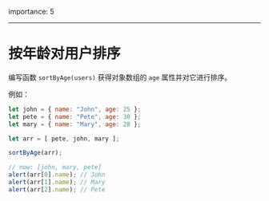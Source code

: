 importance: 5

---

# 按年龄对用户排序

编写函数 `sortByAge(users)` 获得对象数组的 `age` 属性并对它进行排序。

例如：

```js no-beautify
let john = { name: "John", age: 25 };
let pete = { name: "Pete", age: 30 };
let mary = { name: "Mary", age: 28 };

let arr = [ pete, john, mary ];

sortByAge(arr);

// now: [john, mary, pete]
alert(arr[0].name); // John
alert(arr[1].name); // Mary
alert(arr[2].name); // Pete
```
